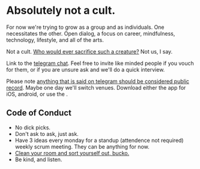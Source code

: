 # Absolutely not a cult.

For now we're trying to grow as a group and as individuals. One necessitates the other. Open dialog, a focus on career, mindfulness, technology, lifestyle, and all of the arts.

Not a cult. [Who would ever sacrifice such a creature?](https://www.youtube.com/watch?v=lZ2Dz0haLTg) Not us, I say.

Link to the [telegram chat](https://t.me/joinchat/BBOujUSFo-K5IGrN00K1Fg).  Feel free to invite like minded people if you vouch for them, or if you are unsure ask and we'll do a quick interview.

Please note [anything that is said on telegram should be considered public record](https://news.ycombinator.com/item?id=16631739). Maybe one day we'll switch venues. Download either the app for iOS, android, or use the [
](http://web.telegram.org/).

## Code of Conduct
- No dick picks.
- Don't ask to ask, just ask.
- Have 3 ideas every monday for a standup (attendence not required) weekly scrum meeting. They can be anything for now.
- [Clean your room and sort yourself out, bucko.](https://www.youtube.com/watch?v=DTvnU4wiCkM)
- Be kind, and listen.



